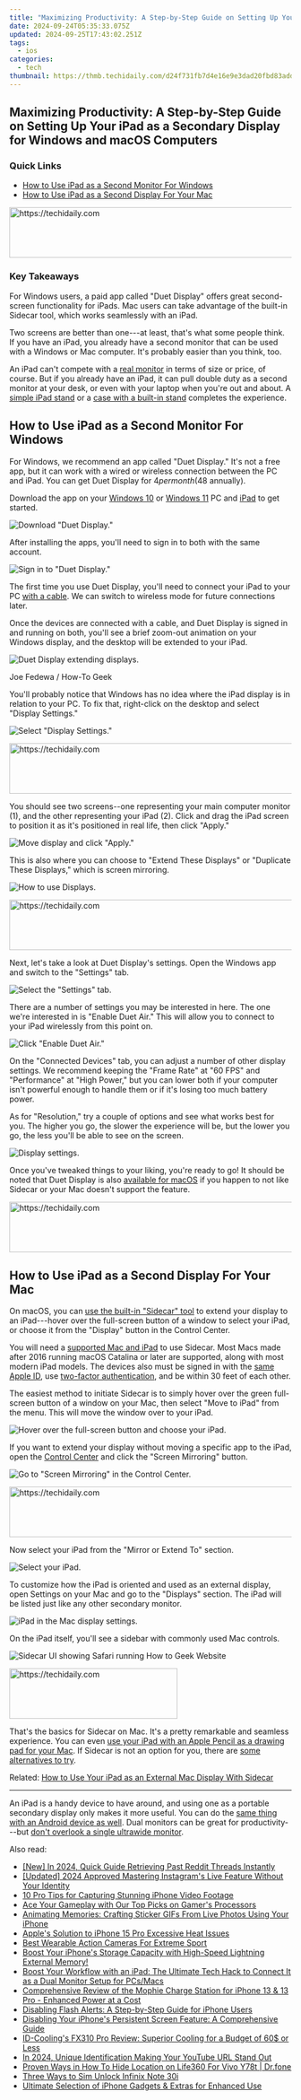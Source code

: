 ```yaml
---
title: "Maximizing Productivity: A Step-by-Step Guide on Setting Up Your iPad as a Secondary Display for Windows and macOS Computers"
date: 2024-09-24T05:35:33.075Z
updated: 2024-09-25T17:43:02.251Z
tags:
  - ios
categories:
  - tech
thumbnail: https://thmb.techidaily.com/d24f731fb7d4e16e9e3dad20fbd83add26d8b00ef3415c454c76fbd282fafbfc.jpg
---
```


## Maximizing Productivity: A Step-by-Step Guide on Setting Up Your iPad as a Secondary Display for Windows and macOS Computers

### Quick Links

* [How to Use iPad as a Second Monitor For Windows](https://eaxpv-info.techidaily.com/new-how-to-live-without-the-convenience-of-youtube-shorts-for-2024/)
* [How to Use iPad as a Second Display For Your Mac](https://hardware-reviews.techidaily.com/expert-tips-on-hardware-from-toms-technology-corner/)

<!-- affiliate ads begin -->
<a href="https://appsumo.8odi.net/c/5597632/2123735/7443" target="_top" id="2123735">
  <img src="//a.impactradius-go.com/display-ad/7443-2123735" border="0" alt="https://techidaily.com" width="600" height="90"/>
</a>
<img height="0" width="0" src="https://appsumo.8odi.net/i/5597632/2123735/7443" style="position:absolute;visibility:hidden;" border="0" />
<!-- affiliate ads end -->

### Key Takeaways

 For Windows users, a paid app called "Duet Display" offers great second-screen functionality for iPads. Mac users can take advantage of the built-in Sidecar tool, which works seamlessly with an iPad.

 Two screens are better than one---at least, that's what some people think. If you have an iPad, you already have a second monitor that can be used with a Windows or Mac computer. It's probably easier than you think, too.

 An iPad can't compete with a [real monitor](https://facebook-video-recording.techidaily.com/in-2024-unlocking-top-five-transformative-facebook-traits/) in terms of size or price, of course. But if you already have an iPad, it can pull double duty as a second monitor at your desk, or even with your laptop when you're out and about. A [simple iPad stand](https://amazon.com/dp/B01IJ5A2UA?tag=htg-v2-4p2k1g2-20&ascsubtag=UUhtgUeUpU222981&asc%5Frefurl=https%3A%2F%2Fwww.howtogeek.com%2F100886%2Fhow-to-use-your-ipad-as-a-second-monitor-for-your-pc-or-mac%2F&asc%5Fcampaign=Short-Term) or a [case with a built-in stand](https://www.amazon.com/s?tag=htg-v2-4p2k1g2-20&ascsubtag=UUhtgUeUpU222981&asc%5Frefurl=https%3A%2F%2Fwww.howtogeek.com%2F100886%2Fhow-to-use-your-ipad-as-a-second-monitor-for-your-pc-or-mac%2F&asc%5Fcampaign=Short-Term) completes the experience.

##  How to Use iPad as a Second Monitor For Windows

 For Windows, we recommend an app called "Duet Display." It's not a free app, but it can work with a wired or wireless connection between the PC and iPad. You can get Duet Display for $4 per month ($48 annually).

 Download the app on your [Windows 10](https://updates.duetdisplay.com/latestWindows) or [Windows 11](https://updates.duetdisplay.com/latestWindows) PC and [iPad](https://apps.apple.com/us/app/duet-display/id935754064) to get started.

![Download "Duet Display."](https://static1.howtogeekimages.com/wordpress/wp-content/uploads/2016/08/2023-05-18_15-16-34.png) 

 After installing the apps, you'll need to sign in to both with the same account.

![Sign in to "Duet Display."](https://static1.howtogeekimages.com/wordpress/wp-content/uploads/2016/08/IMG_0049.png) 

 The first time you use Duet Display, you'll need to connect your iPad to your PC [with a cable](https://games-able.techidaily.com/bypassing-steam-disconnection-in-windows-11/). We can switch to wireless mode for future connections later.

 Once the devices are connected with a cable, and Duet Display is signed in and running on both, you'll see a brief zoom-out animation on your Windows display, and the desktop will be extended to your iPad.

![Duet Display extending displays.](https://static1.howtogeekimages.com/wordpress/wp-content/uploads/2016/08/PXL_20230518_192447239.jpg) 

Joe Fedewa / How-To Geek

 You'll probably notice that Windows has no idea where the iPad display is in relation to your PC. To fix that, right-click on the desktop and select "Display Settings."

![Select "Display Settings."](https://static1.howtogeekimages.com/wordpress/wp-content/uploads/2016/08/2023-05-18_15-27-45.png) 

<!-- affiliate ads begin -->
<a href="https://appsumo.8odi.net/c/5597632/2137411/7443" target="_top" id="2137411">
  <img src="//a.impactradius-go.com/display-ad/7443-2137411" border="0" alt="https://techidaily.com" width="600" height="90"/>
</a>
<img height="0" width="0" src="https://appsumo.8odi.net/i/5597632/2137411/7443" style="position:absolute;visibility:hidden;" border="0" />
<!-- affiliate ads end -->

 You should see two screens--one representing your main computer monitor (1), and the other representing your iPad (2). Click and drag the iPad screen to position it as it's positioned in real life, then click "Apply."

![Move display and click "Apply."](https://static1.howtogeekimages.com/wordpress/wp-content/uploads/2016/08/2023-05-18_15-27-21.png) 

 This is also where you can choose to "Extend These Displays" or "Duplicate These Displays," which is screen mirroring.

![How to use Displays.](https://static1.howtogeekimages.com/wordpress/wp-content/uploads/2016/08/2023-05-18_15-29-46.png) 

<!-- affiliate ads begin -->
<a href="https://ephamedtechinc.pxf.io/c/5597632/2123509/26400" target="_top" id="2123509">
  <img src="//a.impactradius-go.com/display-ad/26400-2123509" border="0" alt="https://techidaily.com" width="728" height="90"/>
</a>
<img height="0" width="0" src="https://ephamedtechinc.pxf.io/i/5597632/2123509/26400" style="position:absolute;visibility:hidden;" border="0" />
<!-- affiliate ads end -->

 Next, let's take a look at Duet Display's settings. Open the Windows app and switch to the "Settings" tab.

![Select the "Settings" tab.](https://static1.howtogeekimages.com/wordpress/wp-content/uploads/2016/08/2023-05-18_15-28-38.png) 

 There are a number of settings you may be interested in here. The one we're interested in is "Enable Duet Air." This will allow you to connect to your iPad wirelessly from this point on.

![Click "Enable Duet Air."](https://static1.howtogeekimages.com/wordpress/wp-content/uploads/2016/08/2023-05-18_15-30-37.png) 

 On the "Connected Devices" tab, you can adjust a number of other display settings. We recommend keeping the "Frame Rate" at "60 FPS" and "Performance" at "High Power," but you can lower both if your computer isn't powerful enough to handle them or if it's losing too much battery power.

 As for "Resolution," try a couple of options and see what works best for you. The higher you go, the slower the experience will be, but the lower you go, the less you'll be able to see on the screen.

![Display settings.](https://static1.howtogeekimages.com/wordpress/wp-content/uploads/2016/08/2023-05-18_15-33-03.png) 

 Once you've tweaked things to your liking, you're ready to go! It should be noted that Duet Display is also [available for macOS](https://updates.duetdisplay.com/AppleSilicon) if you happen to not like Sidecar or your Mac doesn't support the feature.

<!-- affiliate ads begin -->
<a href="https://appsumo.8odi.net/c/5597632/2082542/7443" target="_top" id="2082542">
  <img src="//a.impactradius-go.com/display-ad/7443-2082542" border="0" alt="https://techidaily.com" width="728" height="90"/>
</a>
<img height="0" width="0" src="https://appsumo.8odi.net/i/5597632/2082542/7443" style="position:absolute;visibility:hidden;" border="0" />
<!-- affiliate ads end -->

##  How to Use iPad as a Second Display For Your Mac

 On macOS, you can [use the built-in "Sidecar" tool](https://android-location-track.techidaily.com/best-anti-tracker-software-for-lenovo-thinkphone-drfone-by-drfone-virtual-android/) to extend your display to an iPad---hover over the full-screen button of a window to select your iPad, or choose it from the "Display" button in the Control Center.

 You will need a [supported Mac and iPad](https://support.apple.com/en-us/HT210380) to use Sidecar. Most Macs made after 2016 running macOS Catalina or later are supported, along with most modern iPad models. The devices also must be signed in with the [same Apple ID](https://change-location.techidaily.com/in-2024-latest-way-to-get-shiny-meltan-box-in-pokemon-go-mystery-box-on-vivo-s17t-drfone-by-drfone-virtual-android/), use [two-factor authentication](https://screen-activity-recording.techidaily.com/snap-worthy-success-logging-galaxy-gaming-stories-for-2024/), and be within 30 feet of each other.

 The easiest method to initiate Sidecar is to simply hover over the green full-screen button of a window on your Mac, then select "Move to iPad" from the menu. This will move the window over to your iPad.

![Hover over the full-screen button and choose your iPad.](https://static1.howtogeekimages.com/wordpress/wp-content/uploads/2016/08/image-3.png) 

 If you want to extend your display without moving a specific app to the iPad, open the [Control Center](https://extra-resources.techidaily.com/critical-review-of-superior-stream-platforms/) and click the "Screen Mirroring" button.

![Go to "Screen Mirroring" in the Control Center.](https://static1.howtogeekimages.com/wordpress/wp-content/uploads/2016/08/image-1.png) 

<!-- affiliate ads begin -->
<a href="https://unicoeye.pxf.io/c/5597632/2148774/18498" target="_top" id="2148774">
  <img src="//a.impactradius-go.com/display-ad/18498-2148774" border="0" alt="https://techidaily.com" width="728" height="90"/>
</a>
<img height="0" width="0" src="https://unicoeye.pxf.io/i/5597632/2148774/18498" style="position:absolute;visibility:hidden;" border="0" />
<!-- affiliate ads end -->

 Now select your iPad from the "Mirror or Extend To" section.

![Select your iPad.](https://static1.howtogeekimages.com/wordpress/wp-content/uploads/2016/08/image-2.png) 

 To customize how the iPad is oriented and used as an external display, open Settings on your Mac and go to the "Displays" section. The iPad will be listed just like any other secondary monitor.

![iPad in the Mac display settings.](https://static1.howtogeekimages.com/wordpress/wp-content/uploads/2016/08/image-4.png) 

 On the iPad itself, you'll see a sidebar with commonly used Mac controls.

![Sidecar UI showing Safari running How to Geek Website](https://static1.howtogeekimages.com/wordpress/wp-content/uploads/2019/10/Sidecar-UI-showing-Safari-running-How-to-Geek-Website.png?trim=1,1&amp;bg-color=000&amp;pad=1,1) 

<!-- affiliate ads begin -->
<a href="https://aligracehair.sjv.io/c/5597632/1948891/19272" target="_top" id="1948891">
  <img src="//a.impactradius-go.com/display-ad/19272-1948891" border="0" alt="https://techidaily.com" width="300" height="90"/>
</a>
<img height="0" width="0" src="https://aligracehair.sjv.io/i/5597632/1948891/19272" style="position:absolute;visibility:hidden;" border="0" />
<!-- affiliate ads end -->

 That's the basics for Sidecar on Mac. It's a pretty remarkable and seamless experience. You can even [use your iPad with an Apple Pencil as a drawing pad for your Mac](https://extra-resources.techidaily.com/2024-approved-complete-exploration-of-morphvox-technology-for-voice-transformation/). If Sidecar is not an option for you, there are [some alternatives to try](https://screen-video-capture.techidaily.com/new-groundbreiting-recording-solutions-for-environmental-films-for-2024/).

Related: [How to Use Your iPad as an External Mac Display With Sidecar](https://android-location-track.techidaily.com/best-anti-tracker-software-for-lenovo-thinkphone-drfone-by-drfone-virtual-android/) 

---

 An iPad is a handy device to have around, and using one as a portable secondary display only makes it more useful. You can do the [same thing with an Android device as well](https://techtrends.techidaily.com/how-to-efficiently-use-chkdsk-for-windows-system-maintenance/). Dual monitors can be great for productivity---but [don't overlook a single ultrawide monitor](https://snapchat-videos.techidaily.com/in-2024-the-perfect-method-for-saving-camera-images-on-snapchat/).

<ins class="adsbygoogle"
     style="display:block"
     data-ad-format="autorelaxed"
     data-ad-client="ca-pub-7571918770474297"
     data-ad-slot="1223367746"></ins>

<ins class="adsbygoogle"
     style="display:block"
     data-ad-client="ca-pub-7571918770474297"
     data-ad-slot="8358498916"
     data-ad-format="auto"
     data-full-width-responsive="true"></ins>

<span class="atpl-alsoreadstyle">Also read:</span>
<div><ul>
<li><a href="https://fox-blue.techidaily.com/new-in-2024-quick-guide-retrieving-past-reddit-threads-instantly/"><u>[New] In 2024, Quick Guide Retrieving Past Reddit Threads Instantly</u></a></li>
<li><a href="https://fox-friendly.techidaily.com/updated-2024-approved-mastering-instagrams-live-feature-without-your-identity/"><u>[Updated] 2024 Approved Mastering Instagram's Live Feature Without Your Identity</u></a></li>
<li><a href="https://os-tips.techidaily.com/10-pro-tips-for-capturing-stunning-iphone-video-footage/"><u>10 Pro Tips for Capturing Stunning iPhone Video Footage</u></a></li>
<li><a href="https://hardware-help.techidaily.com/ace-your-gameplay-with-our-top-picks-on-gamers-processors/"><u>Ace Your Gameplay with Our Top Picks on Gamer's Processors</u></a></li>
<li><a href="https://os-tips.techidaily.com/animating-memories-crafting-sticker-gifs-from-live-photos-using-your-iphone/"><u>Animating Memories: Crafting Sticker GIFs From Live Photos Using Your iPhone</u></a></li>
<li><a href="https://os-tips.techidaily.com/apples-solution-to-iphone-15-pro-excessive-heat-issues/"><u>Apple's Solution to iPhone 15 Pro Excessive Heat Issues</u></a></li>
<li><a href="https://extra-tips.techidaily.com/best-wearable-action-cameras-for-extreme-sport/"><u>Best Wearable Action Cameras For Extreme Sport</u></a></li>
<li><a href="https://os-tips.techidaily.com/boost-your-iphones-storage-capacity-with-high-speed-lightning-external-memory/"><u>Boost Your iPhone's Storage Capacity with High-Speed Lightning External Memory!</u></a></li>
<li><a href="https://os-tips.techidaily.com/boost-your-workflow-with-an-ipad-the-ultimate-tech-hack-to-connect-it-as-a-dual-monitor-setup-for-pcsmacs/"><u>Boost Your Workflow with an iPad: The Ultimate Tech Hack to Connect It as a Dual Monitor Setup for PCs/Macs</u></a></li>
<li><a href="https://os-tips.techidaily.com/comprehensive-review-of-the-mophie-charge-station-for-iphone-13-and-13-pro-enhanced-power-at-a-cost/"><u>Comprehensive Review of the Mophie Charge Station for iPhone 13 & 13 Pro - Enhanced Power at a Cost</u></a></li>
<li><a href="https://os-tips.techidaily.com/disabling-flash-alerts-a-step-by-step-guide-for-iphone-users/"><u>Disabling Flash Alerts: A Step-by-Step Guide for iPhone Users</u></a></li>
<li><a href="https://os-tips.techidaily.com/disabling-your-iphones-persistent-screen-feature-a-comprehensive-guide/"><u>Disabling Your iPhone's Persistent Screen Feature: A Comprehensive Guide</u></a></li>
<li><a href="https://hardware-tips.techidaily.com/id-coolings-fx310-pro-review-superior-cooling-for-a-budget-of-60-or-less/"><u>ID-Cooling's FX310 Pro Review: Superior Cooling for a Budget of 60$ or Less</u></a></li>
<li><a href="https://youtube-stream.techidaily.com/in-2024-unique-identification-making-your-youtube-url-stand-out/"><u>In 2024, Unique Identification Making Your YouTube URL Stand Out</u></a></li>
<li><a href="https://fix-guide.techidaily.com/proven-ways-in-how-to-hide-location-on-life360-for-vivo-y78t-drfone-by-drfone-virtual-android/"><u>Proven Ways in How To Hide Location on Life360 For Vivo Y78t | Dr.fone</u></a></li>
<li><a href="https://sim-unlock.techidaily.com/three-ways-to-sim-unlock-infinix-note-30i-by-drfone-android/"><u>Three Ways to Sim Unlock Infinix Note 30i</u></a></li>
<li><a href="https://buynow-marvelous.techidaily.com/ultimate-selection-of-iphone-gadgets-and-extras-for-enhanced-use/"><u>Ultimate Selection of iPhone Gadgets & Extras for Enhanced Use</u></a></li>
</ul></div>


